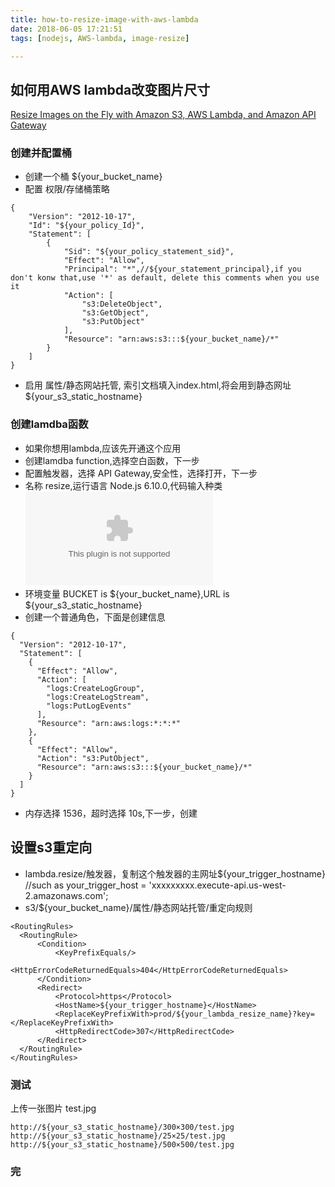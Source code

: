```yaml
---
title: how-to-resize-image-with-aws-lambda
date: 2018-06-05 17:21:51
tags: [nodejs, AWS-lambda, image-resize]

---
```


## 如何用AWS lambda改变图片尺寸
[Resize Images on the Fly with Amazon S3, AWS Lambda, and Amazon API Gateway](https://aws.amazon.com/cn/blogs/compute/resize-images-on-the-fly-with-amazon-s3-aws-lambda-and-amazon-api-gateway/)

### 创建并配置桶
- 创建一个桶 ${your_bucket_name}
- 配置 权限/存储桶策略
```
{
    "Version": "2012-10-17",
    "Id": "${your_policy_Id}",
    "Statement": [
        {
            "Sid": "${your_policy_statement_sid}",
            "Effect": "Allow",
            "Principal": "*",//${your_statement_principal},if you don't konw that,use '*' as default, delete this comments when you use it
            "Action": [
                "s3:DeleteObject",
                "s3:GetObject",
                "s3:PutObject"
            ],
            "Resource": "arn:aws:s3:::${your_bucket_name}/*"
        }
    ]
}
```
- 启用 属性/静态网站托管, 索引文档填入index.html,将会用到静态网址 ${your_s3_static_hostname}

### 创建lamdba函数
- 如果你想用lambda,应该先开通这个应用
- 创建lamdba function,选择空白函数，下一步
- 配置触发器，选择 API Gateway,安全性，选择打开，下一步
- 名称 resize,运行语言 Node.js 6.10.0,代码输入种类  ![上传.zip](https://github.com/awslabs/serverless-image-resizing/raw/master/dist/function.zip)
- 环境变量 BUCKET is ${your_bucket_name},URL is ${your_s3_static_hostname}
- 创建一个普通角色，下面是创建信息
```
{
  "Version": "2012-10-17",
  "Statement": [
    {
      "Effect": "Allow",
      "Action": [
        "logs:CreateLogGroup",
        "logs:CreateLogStream",
        "logs:PutLogEvents"
      ],
      "Resource": "arn:aws:logs:*:*:*"
    },
    {
      "Effect": "Allow",
      "Action": "s3:PutObject",
      "Resource": "arn:aws:s3:::${your_bucket_name}/*"    
    }
  ]
}
```
  - 内存选择 1536，超时选择 10s,下一步，创建

  ## 设置s3重定向
  - lambda.resize/触发器，复制这个触发器的主网址${your_trigger_hostname}
  //such as your_trigger_host = 'xxxxxxxxx.execute-api.us-west-2.amazonaws.com';
  - s3/${your_bucket_name}/属性/静态网站托管/重定向规则
  ```
  <RoutingRules>
    <RoutingRule>
        <Condition>
            <KeyPrefixEquals/>
            <HttpErrorCodeReturnedEquals>404</HttpErrorCodeReturnedEquals>
        </Condition>
        <Redirect>
            <Protocol>https</Protocol>
            <HostName>${your_trigger_hostname}</HostName>
            <ReplaceKeyPrefixWith>prod/${your_lambda_resize_name}?key=</ReplaceKeyPrefixWith>
            <HttpRedirectCode>307</HttpRedirectCode>
        </Redirect>
    </RoutingRule>
</RoutingRules>
  ```

### 测试

上传一张图片 test.jpg
```
http://${your_s3_static_hostname}/300×300/test.jpg
http://${your_s3_static_hostname}/25×25/test.jpg
http://${your_s3_static_hostname}/500×500/test.jpg
```

### 完
